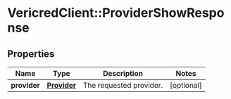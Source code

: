 # VericredClient::ProviderShowResponse

## Properties
Name | Type | Description | Notes
------------ | ------------- | ------------- | -------------
**provider** | [**Provider**](Provider.md) | The requested provider. | [optional] 


